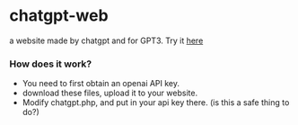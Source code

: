 # chatgpt-web
a website made by chatgpt and for GPT3. Try it [here](https://wikinana.org/chat/)

### How does it work? ###
  - You need to first obtain an openai API key. 
  - download these files, upload it to your website. 
  - Modify chatgpt.php, and put in your api key there. (is this a safe thing to do?)
  


